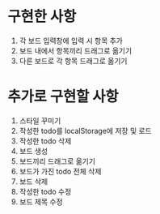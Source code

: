 # 구현한 사항
1. 각 보드 입력창에 입력 시 항목 추가
2. 보드 내에서 항목끼리 드래그로 옮기기
3. 다른 보드로 각 항목 드래그로 옮기기

# 추가로 구현할 사항

1. 스타일 꾸미기
2. 작성한 todo를 localStorage에 저장 및 로드
3. 작성한 todo 삭제
4. 보드 생성
5. 보드끼리 드래그로 옮기기
6. 보드가 가진 todo 전체 삭제
7. 보드 삭제
8. 작성한 todo 수정
9. 보드 제목 수정
